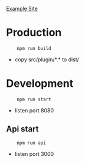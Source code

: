 [Example Site](https://xamarinhalit.github.io/invoce-print "example site")


# Production
        npm run build
* copy src/plugin/\*.\*  to dist/
  
# Development
        npm run start
* listen port 8080

## Api start
        npm run api
* listen port 3000
